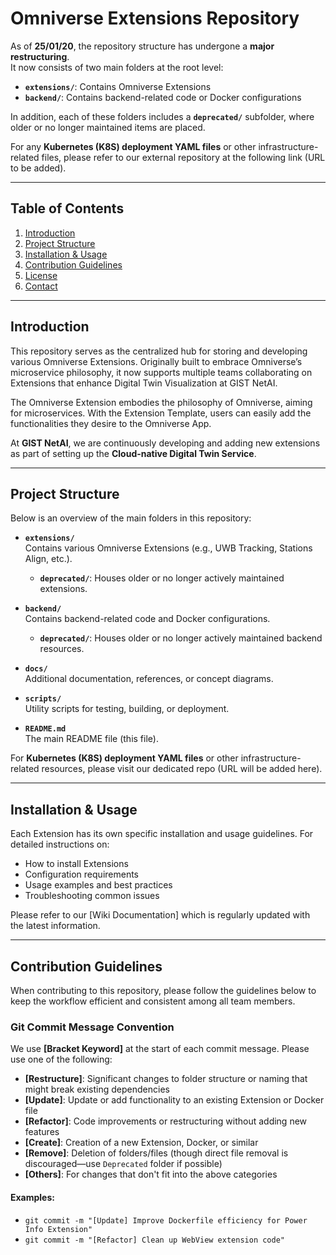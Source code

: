 # Omniverse Extensions Repository

As of **25/01/20**, the repository structure has undergone a **major restructuring**.  
It now consists of two main folders at the root level:  
- **`extensions/`**: Contains Omniverse Extensions  
- **`backend/`**: Contains backend-related code or Docker configurations  

In addition, each of these folders includes a **`deprecated/`** subfolder, where older or no longer maintained items are placed. 

For any **Kubernetes (K8S) deployment YAML files** or other infrastructure-related files, please refer to our external repository at the following link (URL to be added).

---

## Table of Contents
1. [Introduction](#introduction)
2. [Project Structure](#project-structure)
3. [Installation & Usage](#installation--usage)
4. [Contribution Guidelines](#contribution-guidelines)
5. [License](#license)
6. [Contact](#contact)

---

## Introduction

This repository serves as the centralized hub for storing and developing various Omniverse Extensions. Originally built to embrace Omniverse’s microservice philosophy, it now supports multiple teams collaborating on Extensions that enhance Digital Twin Visualization at GIST NetAI.

The Omniverse Extension embodies the philosophy of Omniverse, aiming for microservices. With the Extension Template, users can easily add the functionalities they desire to the Omniverse App. 

At **GIST NetAI**, we are continuously developing and adding new extensions as part of setting up the **Cloud-native Digital Twin Service**.

---

## Project Structure

Below is an overview of the main folders in this repository:

- **`extensions/`**  
  Contains various Omniverse Extensions (e.g., UWB Tracking, Stations Align, etc.).  
  - **`deprecated/`**: Houses older or no longer actively maintained extensions.

- **`backend/`**  
  Contains backend-related code and Docker configurations.  
  - **`deprecated/`**: Houses older or no longer actively maintained backend resources.

- **`docs/`**  
  Additional documentation, references, or concept diagrams.

- **`scripts/`**  
  Utility scripts for testing, building, or deployment.

- **`README.md`**  
  The main README file (this file).

For **Kubernetes (K8S) deployment YAML files** or other infrastructure-related resources, please visit our dedicated repo (URL will be added here).

---

## Installation & Usage
Each Extension has its own specific installation and usage guidelines. For detailed instructions on:
- How to install Extensions
- Configuration requirements
- Usage examples and best practices
- Troubleshooting common issues

Please refer to our [Wiki Documentation] which is regularly updated with the latest information.

---

## Contribution Guidelines

When contributing to this repository, please follow the guidelines below to keep the workflow efficient and consistent among all team members.

### Git Commit Message Convention
We use **[Bracket Keyword]** at the start of each commit message. Please use one of the following:
- **[Restructure]**: Significant changes to folder structure or naming that might break existing dependencies
- **[Update]**: Update or add functionality to an existing Extension or Docker file
- **[Refactor]**: Code improvements or restructuring without adding new features
- **[Create]**: Creation of a new Extension, Docker, or similar
- **[Remove]**: Deletion of folders/files (though direct file removal is discouraged—use `Deprecated` folder if possible)
- **[Others]**: For changes that don't fit into the above categories

#### Examples:
- `git commit -m "[Update] Improve Dockerfile efficiency for Power Info Extension"`
- `git commit -m "[Refactor] Clean up WebView extension code"`
